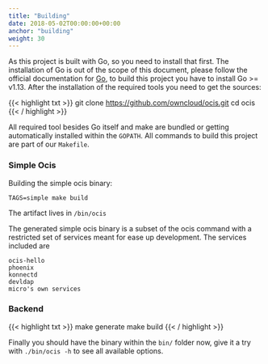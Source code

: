 ```yaml
---
title: "Building"
date: 2018-05-02T00:00:00+00:00
anchor: "building"
weight: 30
---
```


As this project is built with Go, so you need to install that first. The installation of Go is out of the scope of this document, please follow the official documentation for [Go](https://golang.org/doc/install), to build this project you have to install Go >= v1.13. After the installation of the required tools you need to get the sources:

{{< highlight txt >}}
git clone https://github.com/owncloud/ocis.git
cd ocis
{{< / highlight >}}

All required tool besides Go itself and make are bundled or getting automatically installed within the `GOPATH`. All commands to build this project are part of our `Makefile`.

### Simple Ocis

Building the simple ocis binary:

```console
TAGS=simple make build
```

The artifact lives in `/bin/ocis`

The generated simple ocis binary is a subset of the ocis command with a restricted set of services meant for ease up development. The services included are


```
ocis-hello
phoenix
konnectd
devldap
micro's own services
```

### Backend

{{< highlight txt >}}
make generate
make build
{{< / highlight >}}

Finally you should have the binary within the `bin/` folder now, give it a try with `./bin/ocis -h` to see all available options.
